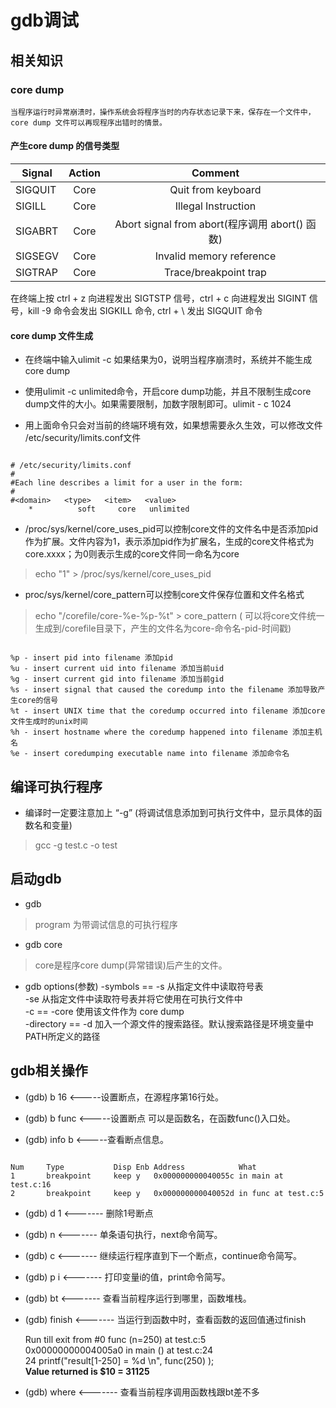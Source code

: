 # gdb调试

## 相关知识

### core dump

	当程序运行时异常崩溃时，操作系统会将程序当时的内存状态记录下来，保存在一个文件中，core dump 文件可以再现程序出错时的情景。
	
#### 产生core dump 的信号类型

| Signal    |  Action  |  Comment                                         |
| -------   |  :-----: |  :---------------------------------------:       |
| SIGQUIT   |   Core   |  Quit from keyboard                              |
| SIGILL    |   Core   |  Illegal Instruction                             |
| SIGABRT   |   Core   |  Abort signal from abort(程序调用 abort() 函数)  |
| SIGSEGV   |   Core   |  Invalid memory reference                        |
| SIGTRAP   |   Core   |  Trace/breakpoint trap                           |

在终端上按 ctrl + z 向进程发出 SIGTSTP 信号，ctrl + c 向进程发出 SIGINT 信号，kill -9 命令会发出 SIGKILL 命令, ctrl + \ 发出 SIGQUIT 命令

#### core dump 文件生成

-  在终端中输入ulimit -c 如果结果为0，说明当程序崩溃时，系统并不能生成core dump

- 使用ulimit -c unlimited命令，开启core dump功能，并且不限制生成core dump文件的大小。如果需要限制，加数字限制即可。ulimit - c 1024

- 用上面命令只会对当前的终端环境有效，如果想需要永久生效，可以修改文件 /etc/security/limits.conf文件

```

# /etc/security/limits.conf
#
#Each line describes a limit for a user in the form:
#
#<domain>   <type>   <item>   <value>
    *          soft     core   unlimited

```

- /proc/sys/kernel/core_uses_pid可以控制core文件的文件名中是否添加pid作为扩展。文件内容为1，表示添加pid作为扩展名，生成的core文件格式为core.xxxx；为0则表示生成的core文件同一命名为core
> echo "1" > /proc/sys/kernel/core_uses_pid

- proc/sys/kernel/core_pattern可以控制core文件保存位置和文件名格式
> echo "/corefile/core-%e-%p-%t" > core_pattern  ( 可以将core文件统一生成到/corefile目录下，产生的文件名为core-命令名-pid-时间戳) 

```

%p - insert pid into filename 添加pid
%u - insert current uid into filename 添加当前uid
%g - insert current gid into filename 添加当前gid
%s - insert signal that caused the coredump into the filename 添加导致产生core的信号
%t - insert UNIX time that the coredump occurred into filename 添加core文件生成时的unix时间
%h - insert hostname where the coredump happened into filename 添加主机名
%e - insert coredumping executable name into filename 添加命令名

```

## 编译可执行程序

- 编译时一定要注意加上 “-g” (将调试信息添加到可执行文件中，显示具体的函数名和变量)
> gcc -g test.c -o test

## 启动gdb

- gdb <program> 
> program 为带调试信息的可执行程序

- gdb <program> core
> core是程序core dump(异常错误)后产生的文件。

- gdb options(参数)
-symbols <file>  == -s <file> 从指定文件中读取符号表  
-se <file>  从指定文件中读取符号表并将它使用在可执行文件中  
-c <file> == -core <file> 使用该文件作为 core dump   
-directory <directory> == -d <directory>  加入一个源文件的搜索路径。默认搜索路径是环境变量中PATH所定义的路径  

## gdb相关操作

- (gdb) b 16     <-----设置断点，在源程序第16行处。

- (gdb) b func   <-----设置断点 可以是函数名，在函数func()入口处。

- (gdb) info b   <-----查看断点信息。

```

Num     Type           Disp Enb Address            What
1       breakpoint     keep y   0x000000000040055c in main at test.c:16
2       breakpoint     keep y   0x000000000040052d in func at test.c:5

```

- (gdb) d 1        <------- 删除1号断点

- (gdb) n          <------- 单条语句执行，next命令简写。

- (gdb) c          <------- 继续运行程序直到下一个断点，continue命令简写。

- (gdb) p i        <------- 打印变量i的值，print命令简写。

- (gdb) bt         <------- 查看当前程序运行到哪里，函数堆栈。

- (gdb) finish     <------- 当运行到函数中时，查看函数的返回值通过finish

  Run till exit from #0  func (n=250) at test.c:5  
  0x00000000004005a0 in main () at test.c:24  
  24         printf("result[1-250] = %d \n", func(250) );  
  **Value returned is $10 = 31125**
  
- (gdb) where         <------- 查看当前程序调用函数栈跟bt差不多
